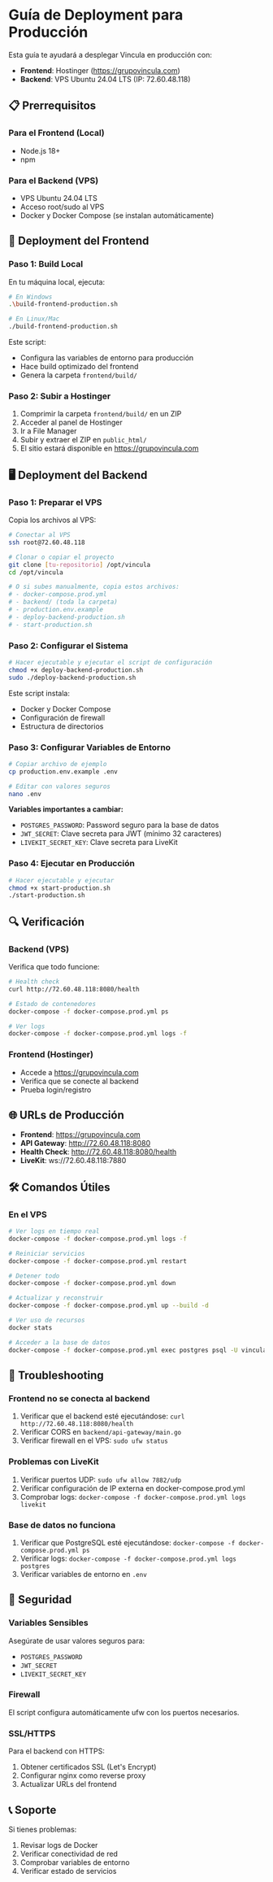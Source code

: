 # Guía de Deployment para Producción

Esta guía te ayudará a desplegar Vincula en producción con:
- **Frontend**: Hostinger (https://grupovincula.com)
- **Backend**: VPS Ubuntu 24.04 LTS (IP: 72.60.48.118)

## 📋 Prerrequisitos

### Para el Frontend (Local)
- Node.js 18+
- npm

### Para el Backend (VPS)
- VPS Ubuntu 24.04 LTS
- Acceso root/sudo al VPS
- Docker y Docker Compose (se instalan automáticamente)

## 🚀 Deployment del Frontend

### Paso 1: Build Local
En tu máquina local, ejecuta:

```bash
# En Windows
.\build-frontend-production.sh

# En Linux/Mac
./build-frontend-production.sh
```

Este script:
- Configura las variables de entorno para producción
- Hace build optimizado del frontend
- Genera la carpeta `frontend/build/`

### Paso 2: Subir a Hostinger
1. Comprimir la carpeta `frontend/build/` en un ZIP
2. Acceder al panel de Hostinger
3. Ir a File Manager
4. Subir y extraer el ZIP en `public_html/`
5. El sitio estará disponible en https://grupovincula.com

## 🖥️ Deployment del Backend

### Paso 1: Preparar el VPS
Copia los archivos al VPS:

```bash
# Conectar al VPS
ssh root@72.60.48.118

# Clonar o copiar el proyecto
git clone [tu-repositorio] /opt/vincula
cd /opt/vincula

# O si subes manualmente, copia estos archivos:
# - docker-compose.prod.yml
# - backend/ (toda la carpeta)
# - production.env.example
# - deploy-backend-production.sh
# - start-production.sh
```

### Paso 2: Configurar el Sistema
```bash
# Hacer ejecutable y ejecutar el script de configuración
chmod +x deploy-backend-production.sh
sudo ./deploy-backend-production.sh
```

Este script instala:
- Docker y Docker Compose
- Configuración de firewall
- Estructura de directorios

### Paso 3: Configurar Variables de Entorno
```bash
# Copiar archivo de ejemplo
cp production.env.example .env

# Editar con valores seguros
nano .env
```

**Variables importantes a cambiar:**
- `POSTGRES_PASSWORD`: Password seguro para la base de datos
- `JWT_SECRET`: Clave secreta para JWT (mínimo 32 caracteres)
- `LIVEKIT_SECRET_KEY`: Clave secreta para LiveKit

### Paso 4: Ejecutar en Producción
```bash
# Hacer ejecutable y ejecutar
chmod +x start-production.sh
./start-production.sh
```

## 🔍 Verificación

### Backend (VPS)
Verifica que todo funcione:

```bash
# Health check
curl http://72.60.48.118:8080/health

# Estado de contenedores
docker-compose -f docker-compose.prod.yml ps

# Ver logs
docker-compose -f docker-compose.prod.yml logs -f
```

### Frontend (Hostinger)
- Accede a https://grupovincula.com
- Verifica que se conecte al backend
- Prueba login/registro

## 🌐 URLs de Producción

- **Frontend**: https://grupovincula.com
- **API Gateway**: http://72.60.48.118:8080
- **Health Check**: http://72.60.48.118:8080/health
- **LiveKit**: ws://72.60.48.118:7880

## 🛠️ Comandos Útiles

### En el VPS
```bash
# Ver logs en tiempo real
docker-compose -f docker-compose.prod.yml logs -f

# Reiniciar servicios
docker-compose -f docker-compose.prod.yml restart

# Detener todo
docker-compose -f docker-compose.prod.yml down

# Actualizar y reconstruir
docker-compose -f docker-compose.prod.yml up --build -d

# Ver uso de recursos
docker stats

# Acceder a la base de datos
docker-compose -f docker-compose.prod.yml exec postgres psql -U vincula_user -d vincula
```

## 🔧 Troubleshooting

### Frontend no se conecta al backend
1. Verificar que el backend esté ejecutándose: `curl http://72.60.48.118:8080/health`
2. Verificar CORS en `backend/api-gateway/main.go`
3. Verificar firewall en el VPS: `sudo ufw status`

### Problemas con LiveKit
1. Verificar puertos UDP: `sudo ufw allow 7882/udp`
2. Verificar configuración de IP externa en docker-compose.prod.yml
3. Comprobar logs: `docker-compose -f docker-compose.prod.yml logs livekit`

### Base de datos no funciona
1. Verificar que PostgreSQL esté ejecutándose: `docker-compose -f docker-compose.prod.yml ps`
2. Verificar logs: `docker-compose -f docker-compose.prod.yml logs postgres`
3. Verificar variables de entorno en `.env`

## 🔐 Seguridad

### Variables Sensibles
Asegúrate de usar valores seguros para:
- `POSTGRES_PASSWORD`
- `JWT_SECRET`
- `LIVEKIT_SECRET_KEY`

### Firewall
El script configura automáticamente ufw con los puertos necesarios.

### SSL/HTTPS
Para el backend con HTTPS:
1. Obtener certificados SSL (Let's Encrypt)
2. Configurar nginx como reverse proxy
3. Actualizar URLs del frontend

## 📞 Soporte

Si tienes problemas:
1. Revisar logs de Docker
2. Verificar conectividad de red
3. Comprobar variables de entorno
4. Verificar estado de servicios
